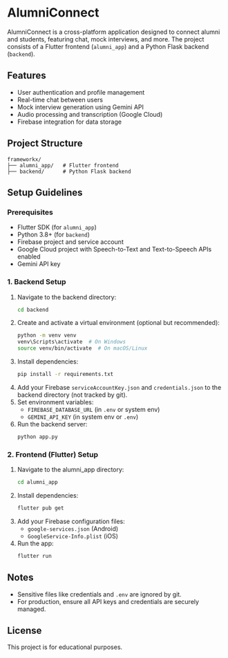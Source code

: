 # AlumniConnect

AlumniConnect is a cross-platform application designed to connect alumni and students, featuring chat, mock interviews, and more. The project consists of a Flutter frontend (`alumni_app`) and a Python Flask backend (`backend`).

## Features
- User authentication and profile management
- Real-time chat between users
- Mock interview generation using Gemini API
- Audio processing and transcription (Google Cloud)
- Firebase integration for data storage

## Project Structure
```
frameworkx/
├── alumni_app/   # Flutter frontend
├── backend/      # Python Flask backend
```

## Setup Guidelines

### Prerequisites
- Flutter SDK (for `alumni_app`)
- Python 3.8+ (for `backend`)
- Firebase project and service account
- Google Cloud project with Speech-to-Text and Text-to-Speech APIs enabled
- Gemini API key

### 1. Backend Setup
1. Navigate to the backend directory:
   ```sh
   cd backend
   ```
2. Create and activate a virtual environment (optional but recommended):
   ```sh
   python -m venv venv
   venv\Scripts\activate  # On Windows
   source venv/bin/activate  # On macOS/Linux
   ```
3. Install dependencies:
   ```sh
   pip install -r requirements.txt
   ```
4. Add your Firebase `serviceAccountKey.json` and `credentials.json` to the backend directory (not tracked by git).
5. Set environment variables:
   - `FIREBASE_DATABASE_URL` (in `.env` or system env)
   - `GEMINI_API_KEY` (in system env or `.env`)
6. Run the backend server:
   ```sh
   python app.py
   ```

### 2. Frontend (Flutter) Setup
1. Navigate to the alumni_app directory:
   ```sh
   cd alumni_app
   ```
2. Install dependencies:
   ```sh
   flutter pub get
   ```
3. Add your Firebase configuration files:
   - `google-services.json` (Android)
   - `GoogleService-Info.plist` (iOS)
4. Run the app:
   ```sh
   flutter run
   ```

## Notes
- Sensitive files like credentials and `.env` are ignored by git.
- For production, ensure all API keys and credentials are securely managed.

## License
This project is for educational purposes.
